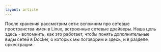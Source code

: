 ```yaml
---
layout: article
---
```

После хранения рассмотрим сети: вспомним про сетевые пространства имен в Linux, встроенные сетевые драйверы. Наша цель здесь - вспомнить, как это работает, чтобы понять дополнительные виды сетей в Docker, о которых мы поговорим и здесь, и в разделе оркестрации.
